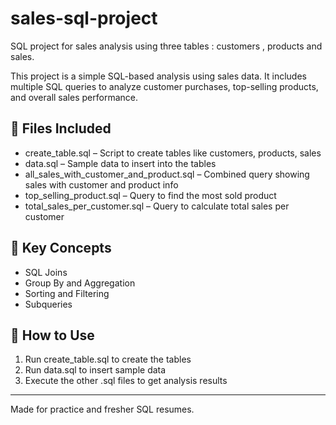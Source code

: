 # sales-sql-project
SQL project for sales analysis using three tables : customers , products and sales.

This project is a simple SQL-based analysis using sales data. It includes multiple SQL queries to analyze customer purchases, top-selling products, and overall sales performance.

## 📁 Files Included
- create_table.sql – Script to create tables like customers, products, sales
- data.sql – Sample data to insert into the tables
- all_sales_with_customer_and_product.sql – Combined query showing sales with customer and product info
- top_selling_product.sql – Query to find the most sold product
- total_sales_per_customer.sql – Query to calculate total sales per customer

## 🧠 Key Concepts
- SQL Joins
- Group By and Aggregation
- Sorting and Filtering
- Subqueries

## 📌 How to Use
1. Run create_table.sql to create the tables
2. Run data.sql to insert sample data
3. Execute the other .sql files to get analysis results

---

Made for practice and fresher SQL resumes.

